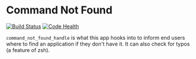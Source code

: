 Command Not Found
==================

[![Build Status](https://travis-ci.org/jrabbit/haiku-cnf.svg?branch=master)](https://travis-ci.org/jrabbit/haiku-cnf)
[![Code Health](https://landscape.io/github/jrabbit/haiku-cnf/master/landscape.svg?style=flat)](https://landscape.io/github/jrabbit/haiku-cnf/master)


`command_not_found_handle` is what this app hooks into to inform end users where to find an application if they don't have it. It can also check for typos (a feature of zsh). 
